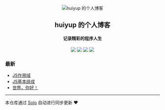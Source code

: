 <p align="center"><img alt="huiyup 的个人博客" src="https://static.b3log.org/images/brand/solo-32.png"></p><h2 align="center">
huiyup 的个人博客
</h2>

<h4 align="center">记录精彩的程序人生</h4>
<p align="center"><a title="huiyup 的个人博客" target="_blank" href="https://github.com/huiyup/solo-blog"><img src="https://img.shields.io/github/last-commit/huiyup/solo-blog.svg?style=flat-square&color=FF9900"></a>
<a title="GitHub repo size in bytes" target="_blank" href="https://github.com/huiyup/solo-blog"><img src="https://img.shields.io/github/repo-size/huiyup/solo-blog.svg?style=flat-square"></a>
<a title="Solo Version" target="_blank" href="https://github.com/b3log/solo/releases"><img src="https://img.shields.io/badge/solo-3.6.4-f1e05a.svg?style=flat-square&color=blueviolet"></a>
<a title="Hits" target="_blank" href="https://github.com/b3log/hits"><img src="https://hits.b3log.org/huiyup/solo-blog.svg"></a></p>

### 最新

* [JS作用域](http://with.wang/articles/2019/09/05/1567650662695.html)
* [JS基本组成](http://with.wang/articles/2019/09/05/1567644714629.html)
* [世界，你好！](http://with.wang/hello-solo)



---

本仓库通过 [Solo](https://github.com/b3log/solo) 自动进行同步更新 ❤️ 